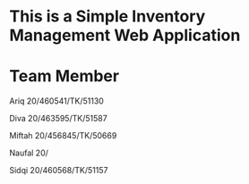 # This is a Simple Inventory Management Web Application

# Team Member

Ariq 20/460541/TK/51130

Diva 20/463595/TK/51587

Miftah 20/456845/TK/50669

Naufal 20/

Sidqi 20/460568/TK/51157
